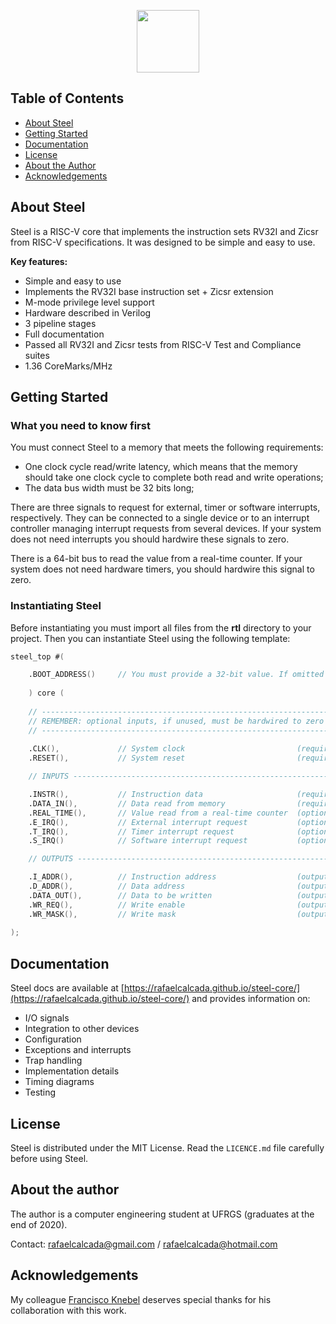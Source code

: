 <p align="center">
  <img width="100" src="https://user-images.githubusercontent.com/22325319/85179004-38513880-b256-11ea-9a1a-4d204183bb13.png">
</p>

## Table of Contents

* [About Steel](#about-steel)
* [Getting Started](#getting-started)
* [Documentation](#documentation)
* [License](#license)
* [About the Author](#about-the-author)
* [Acknowledgements](#acknowledgements)

## About Steel

Steel is a RISC-V core that implements the instruction sets RV32I and Zicsr from RISC-V specifications. It was designed to be simple and easy to use.

**Key features:**

* Simple and easy to use
* Implements the RV32I base instruction set + Zicsr extension
* M-mode privilege level support
* Hardware described in Verilog
* 3 pipeline stages
* Full documentation
* Passed all RV32I and Zicsr tests from RISC-V Test and Compliance suites
* 1.36 CoreMarks/MHz

## Getting Started

### What you need to know first

You must connect Steel to a memory that meets the following requirements:
* One clock cycle read/write latency, which means that the memory should take one clock cycle to complete both read and write operations;
* The data bus width must be 32 bits long;

There are three signals to request for external, timer or software interrupts, respectively. They can be connected to a single device or to an interrupt controller managing interrupt requests from several devices. If your system does not need interrupts you should hardwire these signals to zero.

There is a 64-bit bus to read the value from a real-time counter. If your system does not need hardware timers, you should hardwire this signal to zero.

### Instantiating Steel

Before instantiating you must import all files from the **rtl** directory to your project. Then you can instantiate Steel using the following template:

```verilog
steel_top #(

    .BOOT_ADDRESS()     // You must provide a 32-bit value. If omitted the boot address is set to 0x00000000
    
    ) core (
    
    // -----------------------------------------------------------------------------------------------------------
    // REMEMBER: optional inputs, if unused, must be hardwired to zero
    // -----------------------------------------------------------------------------------------------------------
    
    .CLK(),             // System clock                         (required, input, 1-bit)
    .RESET(),           // System reset                         (required, input, 1-bit, synchronous, active high)

    // INPUTS ----------------------------------------------------------------------------------------------------

    .INSTR(),           // Instruction data                     (required, input, 32-bit)    
    .DATA_IN(),         // Data read from memory                (required, input, 32-bit)
    .REAL_TIME(),       // Value read from a real-time counter  (optional, input, 64-bit)
    .E_IRQ(),           // External interrupt request           (optional, active high, input, 1-bit)
    .T_IRQ(),           // Timer interrupt request              (optional, active high, input, 1-bit)
    .S_IRQ()            // Software interrupt request           (optional, active high, input, 1-bit)

    // OUTPUTS ---------------------------------------------------------------------------------------------------

    .I_ADDR(),          // Instruction address                  (output, 32-bit)
    .D_ADDR(),          // Data address                         (output, 32-bit)
    .DATA_OUT(),        // Data to be written                   (output, 32-bit)
    .WR_REQ(),          // Write enable                         (output, 1-bit)
    .WR_MASK(),         // Write mask                           (output, 4-bit)
    
);
```
## Documentation

Steel docs are available at [https://rafaelcalcada.github.io/steel-core/](https://rafaelcalcada.github.io/steel-core/) and provides information on:
* I/O signals
* Integration to other devices
* Configuration
* Exceptions and interrupts
* Trap handling
* Implementation details
* Timing diagrams
* Testing

## License

Steel is distributed under the MIT License. Read the `LICENCE.md` file carefully before using Steel.

## About the author

The author is a computer engineering student at UFRGS (graduates at the end of 2020).

Contact: rafaelcalcada@gmail.com / rafaelcalcada@hotmail.com

## Acknowledgements

My colleague [Francisco Knebel](https://github.com/FranciscoKnebel) deserves special thanks for his collaboration with this work.
